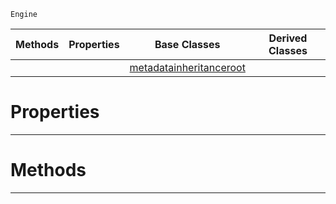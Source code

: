  `Engine`

|Methods|Properties|Base Classes|Derived Classes|
|---|---|---|---|
| | |[metadatainheritanceroot](https://github.com/dragonCASTjosh/PlasmaDocs/blob/master/code_reference/class_reference/metadatainheritanceroot.markdown)| |


 #  Properties


---  
 #  Methods


---  
 

 